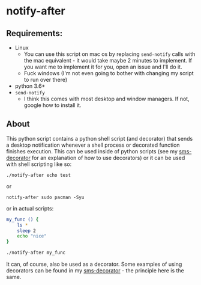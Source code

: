 # notify-after

## Requirements:

- Linux
  - You can use this script on mac os by replacing `send-notify` calls with the mac equivalent - it would take maybe 2 minutes to implement.  If you want me to implement it for you, open an issue and I'll do it.
  - Fuck windows (I'm not even going to bother with changing my script to run over there)
- python 3.6+
- `send-notify`
  - I think this comes with most desktop and window managers.  If not, google how to install it.

## About

This python script contains a python shell script (and decorator) that sends a desktop notification whenever a shell process or decorated function finishes execution.  This can be used inside of python scripts (see my [sms-decorator](../sms-decorator/) for an explanation of how to use decorators) or it can be used with shell scripting like so:

`./notify-after echo test`

or

`notify-after sudo pacman -Syu`

or in actual scripts:

```bash
my_func () {
    ls *
    sleep 2
    echo "nice"   
}

./notify-after my_func
```

It can, of course, also be used as a decorator.  Some examples of using decorators can be found in my [sms-decorator](../sms-decorator/) - the principle here is the same.
